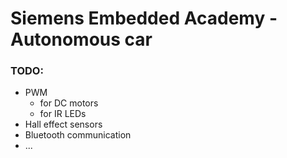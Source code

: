 # Siemens Embedded Academy - Autonomous car

### TODO:
* PWM
  + for DC motors
  + for IR LEDs
* Hall effect sensors
* Bluetooth communication
* ...
